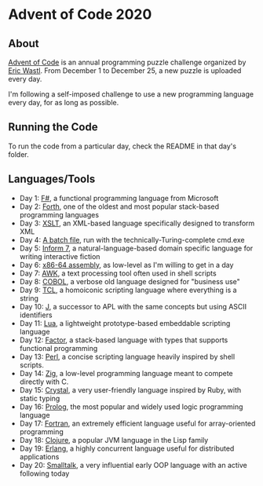 # Advent of Code 2020

## About

[Advent of Code](https://adventofcode.com) is an annual programming puzzle challenge organized by [Eric Wastl](https://was.tl/). From December 1 to December 25, a new puzzle is uploaded every day.

I'm following a self-imposed challenge to use a new programming language every day, for as long as possible. 

## Running the Code

To run the code from a particular day, check the README in that day's folder.

## Languages/Tools

* Day 1: [F#](https://fsharp.org/), a functional programming language from Microsoft
* Day 2: [Forth](https://forth-standard.org/), one of the oldest and most popular stack-based programming languages
* Day 3: [XSLT](https://developer.mozilla.org/en-US/docs/Web/XSLT), an XML-based language specifically designed to transform XML
* Day 4: [A batch file](https://en.wikipedia.org/wiki/Batch_file), run with the technically-Turing-complete cmd.exe
* Day 5: [Inform 7](http://inform7.com/), a natural-language-based domain specific language for writing interactive fiction
* Day 6: [x86-64 assembly](https://en.wikipedia.org/wiki/X86-64), as low-level as I'm willing to get in a day
* Day 7: [AWK](https://en.wikipedia.org/wiki/AWK), a text processing tool often used in shell scripts
* Day 8: [COBOL](https://en.wikipedia.org/wiki/COBOL), a verbose old language designed for "business use"
* Day 9: [TCL](https://www.tcl.tk/about/language.html), a homoiconic scripting language where everything is a string
* Day 10: [J](https://www.jsoftware.com/#/), a successor to APL with the same concepts but using ASCII identifiers
* Day 11: [Lua](https://www.lua.org/), a lightweight prototype-based embeddable scripting language
* Day 12: [Factor](https://factorcode.org/), a stack-based language with types that supports functional programming
* Day 13: [Perl](https://www.perl.org/), a concise scripting language heavily inspired by shell scripts.
* Day 14: [Zig](https://ziglang.org/), a low-level programming language meant to compete directly with C.
* Day 15: [Crystal](https://crystal-lang.org/), a very user-friendly language inspired by Ruby, with static typing
* Day 16: [Prolog](https://www.swi-prolog.org/), the most popular and widely used logic programming language
* Day 17: [Fortran](https://fortran-lang.org/), an extremely efficient language useful for array-oriented programming
* Day 18: [Clojure](https://clojure.org/), a popular JVM language in the Lisp family
* Day 19: [Erlang](https://www.erlang.org/), a highly concurrent language useful for distributed applications
* Day 20: [Smalltalk](https://www.gnu.org/software/smalltalk/manual/html_node/Overview.html), a very influential early OOP language with an active following today